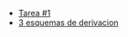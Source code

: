 * [Tarea #1](https://github.com/ComputoCienciasUniandes/MetodosComputacionales/tree/master/homework/2016-02/hw1)  
* [3 esquemas de derivacion](https://github.com/ComputoCienciasUniandes/MetodosComputacionales/blob/master/hands_on/diff-integration/derivacion.py)  
